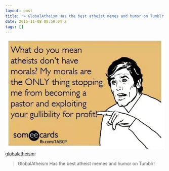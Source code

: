 ```yaml
---
layout: post
title: "> GlobalAtheism Has the best atheist memes and humor on Tumblr!"
date: 2015-11-08 08:59:04 Z
tags: []
---
```

![](/media/2015/11/132786857084.jpg)
[globalatheism](http://globalatheism.tumblr.com/post/132604207930/globalatheism-has-the-best-atheist-memes-and-humor):

> GlobalAtheism Has the best atheist memes and humor on Tumblr!
